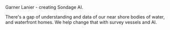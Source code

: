 Garner Lanier - creating Sondage AI. 

There's a gap of understanding and data of our near shore bodies of water, and waterfront homes. We help change that with survey vessels and AI.

